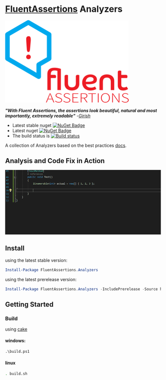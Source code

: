 # [FluentAssertions](http://fluentassertions.com/) Analyzers

<img src="./assets/fluent_assertions.svg.png" width="400">

***"With Fluent Assertions, the assertions look beautiful, natural and most importantly, extremely readable"*** -[_Girish_](https://twitter.com/girishracharya)

* Latest stable nuget [![NuGet Badge](https://buildstats.info/nuget/fluentassertions.analyzers)](https://www.nuget.org/packages/fluentassertions.analyzers/)
* Latest nuget [![NuGet Badge](https://buildstats.info/nuget/fluentassertions.analyzers?includePreReleases=true)](https://www.nuget.org/packages/fluentassertions.analyzers/)
* The build status is [![Build status](https://ci.appveyor.com/api/projects/status/xxx1txj7qmxwobej?svg=true)](https://ci.appveyor.com/project/Meir017/fluentassertions-bestpractices)

A collection of Analyzers based on the best practices [docs](https://github.com/fluentassertions/fluentassertions/tree/release-5.0/docs/_data/tips).

## Analysis and Code Fix in Action

![Demo](assets/demo.gif)

## Install

using the latest stable version:

```powershell
Install-Package FluentAssertions.Analyzers
```

using the latest prerelease version:

```powershell
Install-Package FluentAssertions.Analyzers -IncludePrerelease -Source https://ci.appveyor.com/nuget/fluentassertions-bestpractices
```


## Getting Started

### Build

using [cake](https://cakebuild.net/)

#### windows:

```ps
.\build.ps1
```

#### linux

```sh
. build.sh
```

